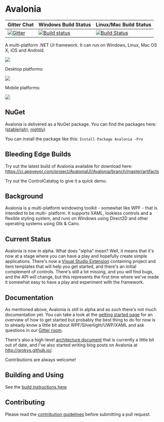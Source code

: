 # Avalonia


| Gitter Chat | Windows Build Status | Linux/Mac Build Status |
|---|---|---|
| [![Gitter](https://badges.gitter.im/Join%20Chat.svg)](https://gitter.im/AvaloniaUI/Avalonia?utm_campaign=pr-badge&utm_content=badge&utm_medium=badge&utm_source=badge) | [![Build status](https://ci.appveyor.com/api/projects/status/hubk3k0w9idyibfg/branch/master?svg=true)](https://ci.appveyor.com/project/AvaloniaUI/Avalonia/branch/master) | [![Build Status](https://travis-ci.org/AvaloniaUI/Avalonia.svg?branch=master)](https://travis-ci.org/AvaloniaUI/Avalonia) |

A multi-platform .NET UI framework. It can run on Windows, Linux, Mac OS X, iOS and Android.

![](docs/images/screen.png)

Desktop platforms:

<a href='https://www.youtube.com/watch?t=28&v=c_AB_XSILp0' target='_blank'>![](docs/images/avalonia-video.png)<a/>

Mobile platforms:

<a href='https://www.youtube.com/watch?v=NJ9-hnmUbBM' target='_blank'>![](https://i.ytimg.com/vi/NJ9-hnmUbBM/hqdefault.jpg)<a/>

## NuGet

Avalonia is delivered as a NuGet package.
You can find the packages here: ([stable(ish)](https://www.nuget.org/packages/Avalonia/), [nightly](https://github.com/AvaloniaUI/Avalonia/wiki/Using-nightly-build-feed))

You can install the package like this:
`Install-Package Avalonia -Pre`

## Bleeding Edge Builds

Try out the latest build of Avalonia available for download here:
https://ci.appveyor.com/project/AvaloniaUI/Avalonia/branch/master/artifacts

Try out the ControlCatalog to give it a quick demo.

## Background

Avalonia is a multi-platform windowing toolkit - somewhat like WPF - that is intended to be multi-
platform. It supports XAML, lookless controls and a flexible styling system, and runs on Windows
using Direct2D and other operating systems using Gtk & Cairo.

## Current Status

Avalonia is now in alpha. What does "alpha" mean? Well, it means that it's now at a stage where you
can have a play and hopefully create simple applications. There's now a [Visual
Studio Extension](https://marketplace.visualstudio.com/items?itemName=AvaloniaTeam.AvaloniaforVisualStudio)
containing project and item templates that will help you get started, and
there's an initial complement of controls. There's still a lot missing, and you
*will* find bugs, and the API *will* change, but this represents the first time
where we've made it somewhat easy to have a play and experiment with the
framework.

## Documentation

As mentioned above, Avalonia is still in alpha and as such there's not much documentation yet. You can
take a look at the [getting started page](docs/tutorial/gettingstarted.md) for an
overview of how to get started but probably the best thing to do for now is to already know a little bit
about WPF/Silverlight/UWP/XAML and ask questions in our [Gitter room](https://gitter.im/AvaloniaUI/Avalonia).

There's also a high-level [architecture document](docs/spec/architecture.md) that is currently a little bit
out of date, and I've also started writing blog posts on Avalonia at http://grokys.github.io/.

Contributions are always welcome!

## Building and Using

See the [build instructions here](docs/guidelines/build.md)

## Contributing ##

Please read the [contribution guidelines](docs/guidelines/contributing.md) before submitting a pull request.
